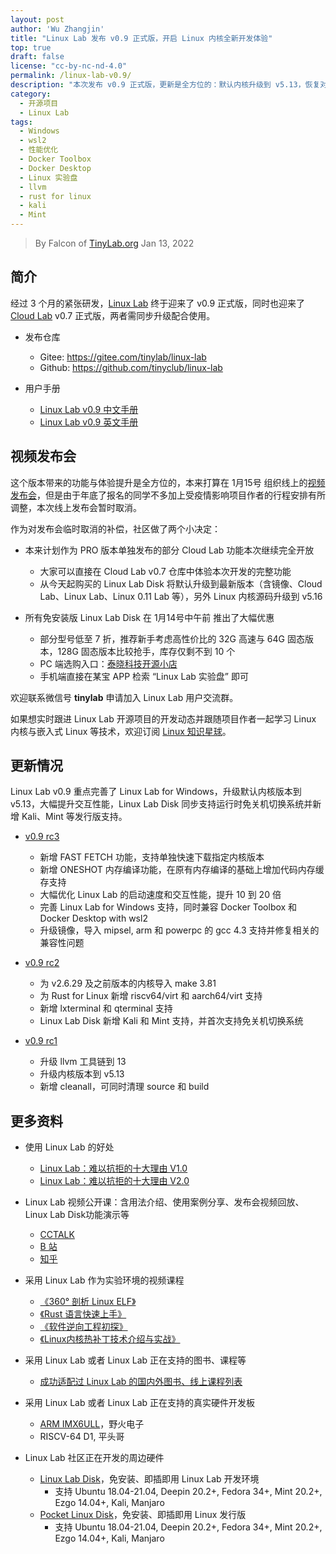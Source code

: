 ```yaml
---
layout: post
author: 'Wu Zhangjin'
title: "Linux Lab 发布 v0.9 正式版，开启 Linux 内核全新开发体验"
top: true
draft: false
license: "cc-by-nc-nd-4.0"
permalink: /linux-lab-v0.9/
description: "本次发布 v0.9 正式版，更新是全方位的：默认内核升级到 v5.13，恢复对早期 v2.6.x 内核的支持，为 Rust for Linux 新增 riscv64/virt 和 aarch64/virt，全面优化 Windows 支持，新增 Fast Fetch 下载模式与 Oneshot 全内存编译模式，完善对 Kali 与 Mint 的支持，另外，所有内部命令交互性能提升 10-20 倍。"
category:
  - 开源项目
  - Linux Lab
tags:
  - Windows
  - wsl2
  - 性能优化
  - Docker Toolbox
  - Docker Desktop
  - Linux 实验盘
  - llvm
  - rust for linux
  - kali
  - Mint
---
```


> By Falcon of [TinyLab.org][1]
> Jan 13, 2022

## 简介

经过 3 个月的紧张研发，[Linux Lab](https://tinylab.org/linux-lab) 终于迎来了 v0.9 正式版，同时也迎来了 [Cloud Lab](https://tinylab.org/cloud-lab) v0.7 正式版，两者需同步升级配合使用。

* 发布仓库
    * Gitee: <https://gitee.com/tinylab/linux-lab>
    * Github: <https://github.com/tinyclub/linux-lab>

* 用户手册
    * [Linux Lab v0.9 中文手册](https://tinylab.org/pdfs/linux-lab-v0.9-manual-zh.pdf)
    * [Linux Lab v0.9 英文手册](https://tinylab.org/pdfs/linux-lab-v0.9-manual-en.pdf)

## 视频发布会

这个版本带来的功能与体验提升是全方位的，本来打算在 1月15号 组织线上的[视频发布会](/v09-rc3/)，但是由于年底了报名的同学不多加上受疫情影响项目作者的行程安排有所调整，本次线上发布会暂时取消。

作为对发布会临时取消的补偿，社区做了两个小决定：

* 本来计划作为 PRO 版本单独发布的部分 Cloud Lab 功能本次继续完全开放
    * 大家可以直接在 Cloud Lab v0.7 仓库中体验本次开发的完整功能
    * 从今天起购买的 Linux Lab Disk 将默认升级到最新版本（含镜像、Cloud Lab、Linux Lab、Linux 0.11 Lab 等），另外 Linux 内核源码升级到 v5.16

* 所有免安装版 Linux Lab Disk 在 1月14号中午前 推出了大幅优惠
    * 部分型号低至 7 折，推荐新手考虑高性价比的 32G 高速与 64G 固态版本，128G 固态版本比较抢手，库存仅剩不到 10 个
    * PC 端选购入口：[泰晓科技开源小店](https://shop155917374.taobao.com/)
    * 手机端直接在某宝 APP 检索 “Linux Lab 实验盘” 即可

欢迎联系微信号 **tinylab** 申请加入 Linux Lab 用户交流群。

如果想实时跟进 Linux Lab 开源项目的开发动态并跟随项目作者一起学习 Linux 内核与嵌入式 Linux 等技术，欢迎订阅 [Linux 知识星球](https://t.zsxq.com/uB2vJyF)。

## 更新情况

Linux Lab v0.9 重点完善了 Linux Lab for Windows，升级默认内核版本到 v5.13，大幅提升交互性能，Linux Lab Disk 同步支持运行时免关机切换系统并新增 Kali、Mint 等发行版支持。

* [v0.9 rc3](https://tinylab.org/linux-lab-v09-rc3/)
    * 新增 FAST FETCH 功能，支持单独快速下载指定内核版本
    * 新增 ONESHOT 内存编译功能，在原有内存编译的基础上增加代码内存缓存支持
    * 大幅优化 Linux Lab 的启动速度和交互性能，提升 10 到 20 倍
    * 完善 Linux Lab for Windows 支持，同时兼容 Docker Toolbox 和 Docker Desktop with wsl2
    * 升级镜像，导入 mipsel, arm 和 powerpc 的 gcc 4.3 支持并修复相关的兼容性问题

* [v0.9 rc2](https://tinylab.org/linux-lab-v09-rc2/)
    * 为 v2.6.29 及之前版本的内核导入 make 3.81
    * 为 Rust for Linux 新增 riscv64/virt 和 aarch64/virt 支持
    * 新增 lxterminal 和 qterminal 支持
    * Linux Lab Disk 新增 Kali 和 Mint 支持，并首次支持免关机切换系统

* [v0.9 rc1](https://tinylab.org/linux-lab-v09-rc1/)
    * 升级 llvm 工具链到 13
    * 升级内核版本到 v5.13
    * 新增 cleanall，可同时清理 source 和 build

## 更多资料

* 使用 Linux Lab 的好处
    * [Linux Lab：难以抗拒的十大理由 V1.0](https://tinylab.org/why-linux-lab)
    * [Linux Lab：难以抗拒的十大理由 V2.0](https://tinylab.org/why-linux-lab-v2)

* Linux Lab 视频公开课：含用法介绍、使用案例分享、发布会视频回放、Linux Lab Disk功能演示等
    * [CCTALK](https://www.cctalk.com/m/group/88948325)
    * [B 站](https://space.bilibili.com/687228362/channel/detail?cid=152574)
    * [知乎](https://www.zhihu.com/people/wuzhangjin)

* 采用 Linux Lab 作为实验环境的视频课程
    * [《360° 剖析 Linux ELF》](https://www.cctalk.com/m/group/88089283)
    * [《Rust 语言快速上手》](https://cctalk.com/m/group/89507527)
    * [《软件逆向工程初探》](https://www.cctalk.com/m/group/89626746)
    * [《Linux内核热补丁技术介绍与实战》](https://www.cctalk.com/m/group/89715946)

* 采用 Linux Lab 或者 Linux Lab 正在支持的图书、课程等
    * [成功适配过 Linux Lab 的国内外图书、线上课程列表](https://gitee.com/tinylab/linux-lab/issues/I49VV9)

* 采用 Linux Lab 或者 Linux Lab 正在支持的真实硬件开发板
    * [ARM IMX6ULL](https://shop155917374.taobao.com/)，野火电子
    * RISCV-64 D1, 平头哥

* Linux Lab 社区正在开发的周边硬件
    * [Linux Lab Disk](https://shop155917374.taobao.com/)，免安装、即插即用 Linux Lab 开发环境
        * 支持 Ubuntu 18.04-21.04, Deepin 20.2+, Fedora 34+, Mint 20.2+, Ezgo 14.04+, Kali, Manjaro
    * [Pocket Linux Disk](https://shop155917374.taobao.com/)，免安装、即插即用 Linux 发行版
        * 支持 Ubuntu 18.04-21.04, Deepin 20.2+, Fedora 34+, Mint 20.2+, Ezgo 14.04+, Kali, Manjaro

[1]: https://tinylab.org
